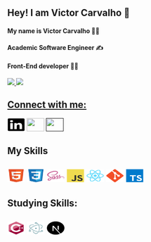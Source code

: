 ## Hey! I am Victor Carvalho 👋
#### My name is Victor Carvalho :frowning_man:
#### Academic Software Engineer :writing_hand:
#### Front-End developer :technologist:
<div>
  <a href="https://github.com/vitugc1">
  <img height="180em" src="https://github-readme-stats.vercel.app/api?username=vitugc1&show_icons=true&theme=dracula&include_all_commits=true&count_private=true"/>
  <img height="180em" src="https://github-readme-stats.vercel.app/api/top-langs/?username=vitugc1&layout=compact&langs_count=16&theme=dracula"/>
<div>
<div>
    <h2>Connect with me:</h2>
    <a href="https://www.linkedin.com/in/victor-carvalho-1732451b4/"><img height="30px" width="40px" src="https://raw.githubusercontent.com/devicons/devicon/master/icons/linkedin/linkedin-plain.svg"  /></a>
    <a href="https://web.facebook.com/profile.php?id=100011355939177"><img height="30px" width="40px" src="https://camo.githubusercontent.com/68395a7b109c74c379a2e19b46e78a7df724c05e8a35df5b2d4a85d3b6cb5369/68747470733a2f2f63646e2e6a7364656c6976722e6e65742f6e706d2f73696d706c652d69636f6e7340332e302e312f69636f6e732f66616365626f6f6b2e737667" /></a>
    <a href=""><img height="30px" width="40px" src="https://camo.githubusercontent.com/aecaf87326884e8b0466bb799265a13fee7586246ebda3e066cb7fad82a1fd23/68747470733a2f2f63646e2e6a7364656c6976722e6e65742f6e706d2f73696d706c652d69636f6e7340332e302e312f69636f6e732f696e7374616772616d2e737667"/></a>
 </div>
 <div>
   <h2>My Skills<h2>
   <img src="https://raw.githubusercontent.com/devicons/devicon/master/icons/html5/html5-original.svg" height="30px" width="40px"style="display: inline-block;" />
   <img src="https://raw.githubusercontent.com/devicons/devicon/master/icons/css3/css3-original.svg" height="30px" width="40px"style="display: inline-block;" />
   <img src="https://raw.githubusercontent.com/devicons/devicon/master/icons/sass/sass-original.svg" height="30px" width="40px"style="display: inline-block;" />
   <img src="https://raw.githubusercontent.com/devicons/devicon/master/icons/javascript/javascript-original.svg" height="30px" width="40px"style="display: inline-block;" />
   <img src="https://raw.githubusercontent.com/devicons/devicon/master/icons/react/react-original.svg" height="30px" width="40px"style="display: inline-block;" />
   <img src="https://raw.githubusercontent.com/devicons/devicon/master/icons/git/git-original.svg" height="30px" width="40px" />
   <img src="https://raw.githubusercontent.com/devicons/devicon/master/icons/typescript/typescript-original.svg" height="30px" width="40px" />
 </div>
 <div>
   <h2>Studying Skills:<h2>
   <img height="30px" width="40px" src="https://raw.githubusercontent.com/devicons/devicon/master/icons/cplusplus/cplusplus-original.svg" />
   <img height="30px" width="40px" src="https://raw.githubusercontent.com/devicons/devicon/master/icons/electron/electron-original.svg" />
   <img height="30px" width="40px" src="https://raw.githubusercontent.com/devicons/devicon/master/icons/nextjs/nextjs-original.svg" />
 </div>
 
  
      







  
 
   
    
  






